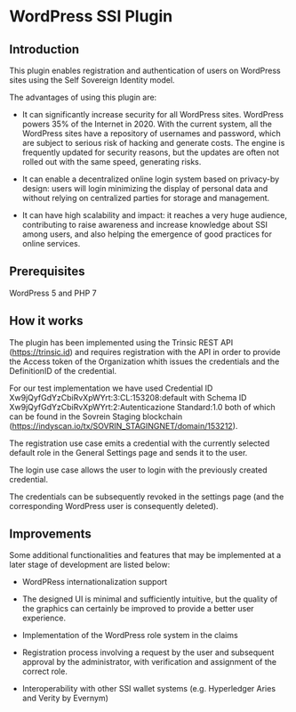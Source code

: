 # WordPress SSI Plugin

## Introduction

This plugin enables registration and authentication of users on WordPress sites using the Self Sovereign Identity model.

The advantages of using this plugin are:

- It can significantly increase security for all WordPress sites. WordPress powers 35% of the Internet in 2020. With the current system, all the WordPress sites have a repository of usernames and password, which are subject to serious risk of hacking and generate costs. The engine is frequently updated for security reasons, but the updates are often not rolled out with the same speed, generating risks.

- It can enable a decentralized online login system based on privacy-by design: users will login minimizing the display of personal data and without relying on centralized parties for storage and management.

- It can have high scalability and impact: it reaches a very huge audience, contributing to raise awareness and increase knowledge about SSI among users, and also helping the emergence of good practices for online services.


## Prerequisites

WordPress 5 and PHP 7

## How it works

The plugin has been implemented using the Trinsic REST API (https://trinsic.id) and requires registration with the API in order to provide the Access token of the Organization whith issues the credentials and the DefinitionID of the credential. 

For our test implementation we have used Credential ID Xw9jQyfGdYzCbiRvXpWYrt:3:CL:153208:default with Schema ID Xw9jQyfGdYzCbiRvXpWYrt:2:Autenticazione Standard:1.0 both of which can be found in the Sovrein Staging blockchain (https://indyscan.io/tx/SOVRIN_STAGINGNET/domain/153212).

The registration use case emits a credential with the currently selected default role in the General Settings page and sends it to the user.

The login use case allows the user to login with the previously created credential.

The credentials can be subsequently revoked in the settings page (and the corresponding WordPress user is consequently deleted).


## Improvements

Some additional functionalities and features that may be implemented at a later stage of development are listed below:

- WordPRess internationalization support

- The designed UI is minimal and sufficiently intuitive, but the quality of the graphics can certainly be improved to provide a better user experience.

- Implementation of the WordPress role system in the claims 

- Registration process involving a request by the user and subsequent approval by the administrator, with verification and assignment of the correct role.

- Interoperability with other SSI wallet systems (e.g. Hyperledger Aries and Verity by Evernym)
